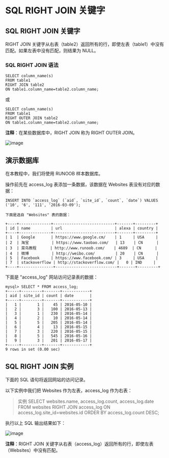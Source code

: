 # SQL RIGHT JOIN 关键字
## SQL RIGHT JOIN 关键字
RIGHT JOIN 关键字从右表（table2）返回所有的行，即使左表（table1）中没有匹配。如果左表中没有匹配，则结果为 NULL。
### SQL RIGHT JOIN 语法
```
SELECT column_name(s)
FROM table1
RIGHT JOIN table2
ON table1.column_name=table2.column_name;
```
或
```
SELECT column_name(s)
FROM table1
RIGHT OUTER JOIN table2
ON table1.column_name=table2.column_name;
```
**注释**：在某些数据库中，RIGHT JOIN 称为 RIGHT OUTER JOIN。

![image](https://user-images.githubusercontent.com/18340126/163331894-9ce42dbc-7cc9-4088-b3e8-050ee350e972.png)

## 演示数据库
在本教程中，我们将使用 RUNOOB 样本数据库。

操作前先在 access_log 表添加一条数据，该数据在 Websites 表没有对应的数据：

```
INSERT INTO `access_log` (`aid`, `site_id`, `count`, `date`) VALUES ('10', '6', '111', '2016-03-09');

下面是选自 "Websites" 表的数据：

+----+--------------+---------------------------+-------+---------+
| id | name         | url                       | alexa | country |
+----+--------------+---------------------------+-------+---------+
| 1  | Google       | https://www.google.cm/    | 1     | USA     |
| 2  | 淘宝          | https://www.taobao.com/   | 13    | CN      |
| 3  | 菜鸟教程      | http://www.runoob.com/    | 4689  | CN      |
| 4  | 微博          | http://weibo.com/         | 20    | CN      |
| 5  | Facebook     | https://www.facebook.com/ | 3     | USA     |
| 7  | stackoverflow | http://stackoverflow.com/ |   0 | IND     |
+----+---------------+---------------------------+-------+---------+
```

下面是 "access_log" 网站访问记录表的数据：

```
mysql> SELECT * FROM access_log;
+-----+---------+-------+------------+
| aid | site_id | count | date       |
+-----+---------+-------+------------+
|   1 |       1 |    45 | 2016-05-10 |
|   2 |       3 |   100 | 2016-05-13 |
|   3 |       1 |   230 | 2016-05-14 |
|   4 |       2 |    10 | 2016-05-14 |
|   5 |       5 |   205 | 2016-05-14 |
|   6 |       4 |    13 | 2016-05-15 |
|   7 |       3 |   220 | 2016-05-15 |
|   8 |       5 |   545 | 2016-05-16 |
|   9 |       3 |   201 | 2016-05-17 |
+-----+---------+-------+------------+
9 rows in set (0.00 sec)
```

## SQL RIGHT JOIN 实例
下面的 SQL 语句将返回网站的访问记录。

以下实例中我们把 Websites 作为左表，access_log 作为右表：

> 实例
> SELECT websites.name, access_log.count, access_log.date
> FROM websites
> RIGHT JOIN access_log
> ON access_log.site_id=websites.id
> ORDER BY access_log.count DESC;

执行以上 SQL 输出结果如下：

![image](https://user-images.githubusercontent.com/18340126/163332103-9ee62e50-3c51-4e3e-8230-33d6ade0e5a1.png)

**注释**：RIGHT JOIN 关键字从右表（access_log）返回所有的行，即使左表（Websites）中没有匹配。
